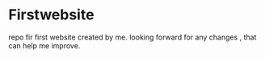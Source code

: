 # Firstwebsite
repo fir first website created by me. looking forward for any changes , that can help me improve.
